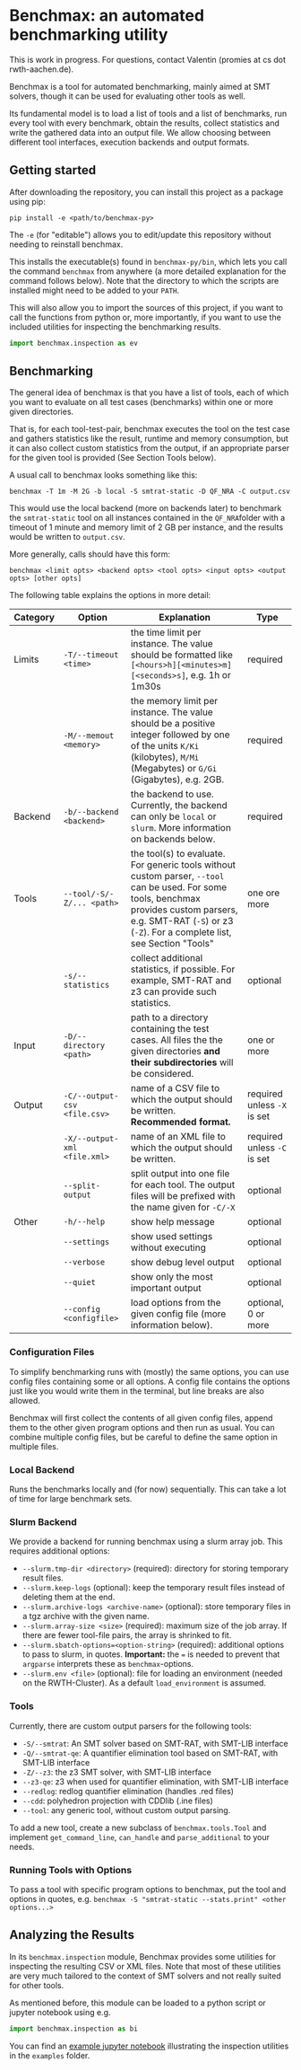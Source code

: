 # Benchmax: an automated benchmarking utility

This is work in progress. For questions, contact Valentin (promies at cs dot rwth-aachen.de).

Benchmax is a tool for automated benchmarking, mainly aimed at SMT solvers, though it can be used for evaluating other tools as well.

Its fundamental model is to load a list of tools and a list of benchmarks, run every tool with every benchmark, obtain the results, collect statistics and write the gathered data into an output file.
We allow choosing between different tool interfaces, execution backends and output formats.

## Getting started

After downloading the repository, you can install this project as a package using pip:
```
pip install -e <path/to/benchmax-py>
```
The `-e` (for "editable") allows you to edit/update this repository without needing to reinstall benchmax.

This installs the executable(s) found in `benchmax-py/bin`, which lets you call the command `benchmax` from anywhere (a more detailed explanation for the command follows below). Note that the directory to which the scripts are installed might need to be added to your `PATH`.

This will also allow you to import the sources of this project, if you want to call the functions from python or, more importantly, if you want to use the included utilities for inspecting the benchmarking results.
```python
import benchmax.inspection as ev
```

## Benchmarking

The general idea of benchmax is that you have a list of tools, each of which you want to evaluate on all test cases (benchmarks) within one or more given directories.

That is, for each tool-test-pair, benchmax executes the tool on the test case and gathers statistics like the result, runtime and memory consumption, but it can also collect custom statistics from the output, if an appropriate parser for the given tool is provided (See Section Tools below).

A usual call to benchmax looks something like this:
```
benchmax -T 1m -M 2G -b local -S smtrat-static -D QF_NRA -C output.csv
```
This would use the local backend (more on backends later) to benchmark the `smtrat-static` tool on all instances contained in the `QF_NRA`folder with a timeout of 1 minute and memory limit of 2 GB per instance, and the results would be written to `output.csv`.

More generally, calls should have this form:

```
benchmax <limit opts> <backend opts> <tool opts> <input opts> <output opts> [other opts] 
```

The following table explains the options in more detail:

| Category | Option | Explanation | Type |
|----------|--------|-------------|----------|
| Limits | `-T/--timeout <time>` | the time limit per instance. The value should be formatted like `[<hours>h][<minutes>m][<seconds>s]`, e.g. 1h or 1m30s| required |
|| `-M/--memout <memory>` | the memory limit per instance. The value should be a positive integer followed by one of the units `K/Ki` (kilobytes), `M/Mi` (Megabytes) or `G/Gi` (Gigabytes), e.g. 2GB. | required |
| Backend | `-b/--backend <backend>` | the backend to use. Currently, the backend can only be `local` or `slurm`. More information on backends below. | required |
| Tools | `--tool/-S/-Z/... <path>` | the tool(s) to evaluate. For generic tools without custom parser, `--tool` can be used. For some tools, benchmax provides custom parsers, e.g. SMT-RAT (`-S`) or z3 (`-Z`). For a complete list, see Section "Tools" | one ore more |
|| `-s/--statistics` | collect additional statistics, if possible. For example, SMT-RAT and z3 can provide such statistics. | optional |
| Input | `-D/--directory <path>` | path to a directory containing the test cases. All files the the given directories **and their subdirectories** will be considered. | one or more|
| Output | `-C/--output-csv <file.csv>` | name of a CSV file to which the output should be written. **Recommended format.** | required unless `-X` is set |
|  | `-X/--output-xml <file.xml>` | name of an XML file to which the output should be written. | required unless `-C` is set |
|  | `--split-output` | split output into one file for each tool. The output files will be prefixed with the name given for `-C/-X`| optional |
| Other | `-h/--help` | show help message| optional |
|  | `--settings` | show used settings without executing | optional |
|  | `--verbose` | show debug level output | optional |
|  | `--quiet` | show only the most important output | optional |
|  | `--config <configfile>` | load options from the given config file (more information below). | optional, 0 or more|


### Configuration Files
To simplify benchmarking runs with (mostly) the same options, you can use config files containing some or all options.
A config file contains the options just like you would write them in the terminal, but line breaks are also allowed.

Benchmax will first collect the contents of all given config files, append them to the other given program options and then run as usual.
You can combine multiple config files, but be careful to define the same option in multiple files.

### Local Backend

Runs the benchmarks locally and (for now) sequentially.
This can take a lot of time for large benchmark sets.

### Slurm Backend

We provide a backend for running benchmax using a slurm array job.
This requires additional options:
- `--slurm.tmp-dir <directory>` (required): directory for storing temporary result files.
- `--slurm.keep-logs` (optional): keep the temporary result files instead of deleting them at the end.
- `--slurm.archive-logs <archive-name>` (optional): store temporary files in a tgz archive with the given name.
- `--slurm.array-size <size>` (required): maximum size of the job array. If there are fewer tool-file pairs, the array is shrinked to fit.
- `--slurm.sbatch-options=<option-string>` (required): additional options to pass to slurm, in quotes. **Important:** the `=` is needed to prevent that `argparse` interprets these as `benchmax`-options.
- `--slurm.env <file>` (optional): file for loading an environment (needed on the RWTH-Cluster). As a default `load_environment` is assumed.

### Tools

Currently, there are custom output parsers for the following tools:
- `-S/--smtrat`: An SMT solver based on SMT-RAT, with SMT-LIB interface
- `-Q/--smtrat-qe`: A quantifier elimination tool based on SMT-RAT, with SMT-LIB interface
- `-Z/--z3`: the z3 SMT solver, with SMT-LIB interface
- `--z3-qe`: z3 when used for quantifier elimination, with SMT-LIB interface
- `--redlog`: redlog quantifier elimination (handles .red files)
- `--cdd`: polyhedron projection with CDDlib (.ine files)
- `--tool`: any generic tool, without custom output parsing.

To add a new tool, create a new subclass of `benchmax.tools.Tool` and implement `get_command_line`, `can_handle` and `parse_additional` to your needs.

### Running Tools with Options

To pass a tool with specific program options to benchmax, put the tool and options in quotes, e.g. `benchmax -S "smtrat-static --stats.print" <other options...>`

## Analyzing the Results

In its `benchmax.inspection` module, Benchmax provides some utilities for inspecting the resulting CSV or XML files.
Note that most of these utilities are very much tailored to the context of SMT solvers and not really suited for other tools.

As mentioned before, this module can be loaded to a python script or jupyter notebook using e.g.
```python
import benchmax.inspection as bi
```

You can find an [example jupyter notebook](examples/inspection-example.ipynb) illustrating the inspection utilities in the `examples` folder.